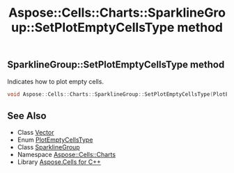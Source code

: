 ﻿---
title: Aspose::Cells::Charts::SparklineGroup::SetPlotEmptyCellsType method
linktitle: SetPlotEmptyCellsType
second_title: Aspose.Cells for C++ API Reference
description: 'Aspose::Cells::Charts::SparklineGroup::SetPlotEmptyCellsType method. Indicates how to plot empty cells in C++.'
type: docs
weight: 1300
url: /cpp/aspose.cells.charts/sparklinegroup/setplotemptycellstype/
---
## SparklineGroup::SetPlotEmptyCellsType method


Indicates how to plot empty cells.

```cpp
void Aspose::Cells::Charts::SparklineGroup::SetPlotEmptyCellsType(PlotEmptyCellsType value)
```

## See Also

* Class [Vector](../../../aspose.cells/vector/)
* Enum [PlotEmptyCellsType](../../plotemptycellstype/)
* Class [SparklineGroup](../)
* Namespace [Aspose::Cells::Charts](../../)
* Library [Aspose.Cells for C++](../../../)
